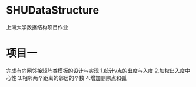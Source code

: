 # SHUDataStructure
上海大学数据结构项目作业
# 项目一
完成有向网邻接矩阵类模板的设计与实现
1.统计v点的出度与入度
2.加权出入度中心性
3.相邻两个距离的邻居的个数
4.增加删除点和弧
